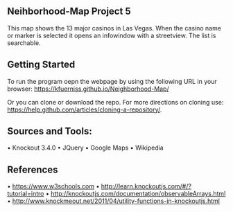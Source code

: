 ## Neihborhood-Map Project 5
This map shows the 13 major casinos in Las Vegas. When the casino name or marker is selected it opens an infowindow with a streetview. The list is searchable.

## Getting Started
To run the program oepn the webpage by using the following URL in your browser:
https://kfuerniss.github.io/Neighborhood-Map/

Or you can clone or download the repo. For more directions on cloning use: https://help.github.com/articles/cloning-a-repository/.

## Sources and Tools:
•	Knockout 3.4.0
•	JQuery
•	Google Maps
•	Wikipedia

## References
•	https://www.w3schools.com
•	http://learn.knockoutjs.com/#/?tutorial=intro
•	http://knockoutjs.com/documentation/observableArrays.html
•	http://www.knockmeout.net/2011/04/utility-functions-in-knockoutjs.html

